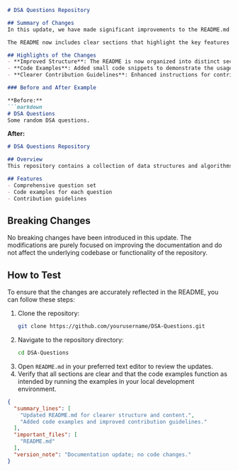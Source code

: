 ```markdown
# DSA Questions Repository

## Summary of Changes
In this update, we have made significant improvements to the README.md file to enhance clarity and usability for contributors and users alike. Our goal is to provide a more structured and informative guide that not only outlines the purpose of the repository but also details the various data structures and algorithms (DSA) questions available. This will help users navigate the repository more effectively and understand how to contribute.

The README now includes clear sections that highlight the key features of the repository, as well as a comprehensive overview of the changes made. We have also added small code examples to illustrate how to utilize specific algorithms and data structures, making it easier for users to grasp the concepts being discussed. 

## Highlights of the Changes
- **Improved Structure**: The README is now organized into distinct sections, including an overview, features, examples, and a contribution guide.
- **Code Examples**: Added small code snippets to demonstrate the usage of various algorithms and data structures.
- **Clearer Contribution Guidelines**: Enhanced instructions for contributing to the repository, making it easier for new contributors to get involved.

### Before and After Example

**Before:**
```markdown
# DSA Questions
Some random DSA questions.
```

**After:**
```markdown
# DSA Questions Repository

## Overview
This repository contains a collection of data structures and algorithms questions.

## Features
- Comprehensive question set
- Code examples for each question
- Contribution guidelines
```

## Breaking Changes
No breaking changes have been introduced in this update. The modifications are purely focused on improving the documentation and do not affect the underlying codebase or functionality of the repository.

## How to Test
To ensure that the changes are accurately reflected in the README, you can follow these steps:
1. Clone the repository:
   ```bash
   git clone https://github.com/yourusername/DSA-Questions.git
   ```
2. Navigate to the repository directory:
   ```bash
   cd DSA-Questions
   ```
3. Open `README.md` in your preferred text editor to review the updates.
4. Verify that all sections are clear and that the code examples function as intended by running the examples in your local development environment.

```json
{
  "summary_lines": [
    "Updated README.md for clearer structure and content.",
    "Added code examples and improved contribution guidelines."
  ],
  "important_files": [
    "README.md"
  ],
  "version_note": "Documentation update; no code changes."
}
```
```